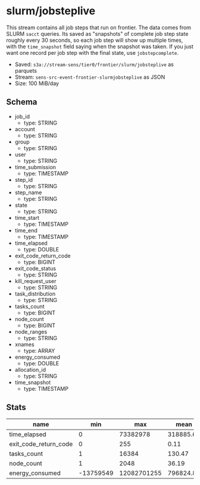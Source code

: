 # slurm/jobsteplive
This stream contains all job steps that run on frontier. The data comes from SLURM `sacct` queries.
Its saved as "snapshots" of complete job step state roughly every 30 seconds, so each job step will
show up multiple times, with the `time_snapshot` field saying when the snapshot was taken. If you
just want one record per job step with the final state, use `jobstepcomplete`.

- Saved: `s3a://stream-sens/tier0/frontier/slurm/jobsteplive` as parquets
- Stream: `sens-src-event-frontier-slurmjobsteplive` as JSON
- Size: 100 MiB/day

## Schema

- job_id
    - type: STRING
- account
    - type: STRING
- group
    - type: STRING
- user
    - type: STRING
- time_submission
    - type: TIMESTAMP
- step_id
    - type: STRING
- step_name
    - type: STRING
- state
    - type: STRING
- time_start
    - type: TIMESTAMP
- time_end
    - type: TIMESTAMP
- time_elapsed
    - type: DOUBLE
- exit_code_return_code
    - type: BIGINT
- exit_code_status
    - type: STRING
- kill_request_user
    - type: STRING
- task_distribution
    - type: STRING
- tasks_count
    - type: BIGINT
- node_count
    - type: BIGINT
- node_ranges
    - type: STRING
- xnames
    - type: ARRAY<STRING>
- energy_consumed
    - type: DOUBLE
- allocation_id
    - type: STRING
- time_snapshot
    - type: TIMESTAMP

## Stats

|name                 |min      |max        |mean     |median|stddev    |
|---------------------|---------|-----------|---------|------|----------|
|time_elapsed         |0        |73382978   |318885.64|2212  |4802623.9 |
|exit_code_return_code|0        |255        |0.11     |0     |4.27      |
|tasks_count          |1        |16384      |130.47   |10    |812.71    |
|node_count           |1        |2048       |36.19    |4     |161.97    |
|energy_consumed      |-13759549|12082701255|796824.87|0     |48978522.1|
